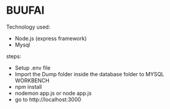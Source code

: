 # BUUFAI

Technology used:
* Node.js (express framework)
* Mysql


steps:
* Setup .env file
* Import the Dump folder inside the database folder to MYSQL WORKBENCH
* npm install
* nodemon app.js or node app.js
* go to http://localhost:3000
